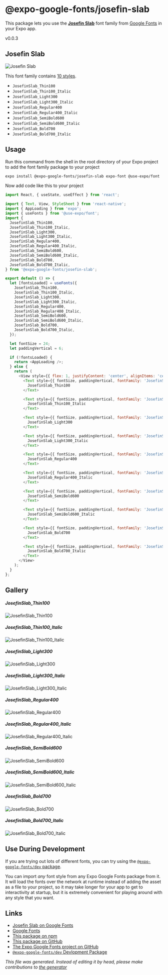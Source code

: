 # @expo-google-fonts/josefin-slab

This package lets you use the [**Josefin Slab**](https://fonts.google.com/specimen/Josefin+Slab) font family from [Google Fonts](https://fonts.google.com/) in your Expo app.

v0.0.3

## Josefin Slab

![Josefin Slab](./font-family.png)

This font family contains [10 styles](#gallery).

- `JosefinSlab_Thin100`
- `JosefinSlab_Thin100_Italic`
- `JosefinSlab_Light300`
- `JosefinSlab_Light300_Italic`
- `JosefinSlab_Regular400`
- `JosefinSlab_Regular400_Italic`
- `JosefinSlab_SemiBold600`
- `JosefinSlab_SemiBold600_Italic`
- `JosefinSlab_Bold700`
- `JosefinSlab_Bold700_Italic`

## Usage

Run this command from the shell in the root directory of your Expo project to add the font family package to your project
```sh
expo install @expo-google-fonts/josefin-slab expo-font @use-expo/font
```

Now add code like this to your project
```js
import React, { useState, useEffect } from 'react';

import { Text, View, StyleSheet } from 'react-native';
import { AppLoading } from 'expo';
import { useFonts } from '@use-expo/font';
import {
  JosefinSlab_Thin100,
  JosefinSlab_Thin100_Italic,
  JosefinSlab_Light300,
  JosefinSlab_Light300_Italic,
  JosefinSlab_Regular400,
  JosefinSlab_Regular400_Italic,
  JosefinSlab_SemiBold600,
  JosefinSlab_SemiBold600_Italic,
  JosefinSlab_Bold700,
  JosefinSlab_Bold700_Italic,
} from '@expo-google-fonts/josefin-slab';

export default () => {
  let [fontsLoaded] = useFonts({
    JosefinSlab_Thin100,
    JosefinSlab_Thin100_Italic,
    JosefinSlab_Light300,
    JosefinSlab_Light300_Italic,
    JosefinSlab_Regular400,
    JosefinSlab_Regular400_Italic,
    JosefinSlab_SemiBold600,
    JosefinSlab_SemiBold600_Italic,
    JosefinSlab_Bold700,
    JosefinSlab_Bold700_Italic,
  });

  let fontSize = 24;
  let paddingVertical = 6;

  if (!fontsLoaded) {
    return <AppLoading />;
  } else {
    return (
      <View style={{ flex: 1, justifyContent: 'center', alignItems: 'center' }}>
        <Text style={{ fontSize, paddingVertical, fontFamily: 'JosefinSlab_Thin100' }}>
          JosefinSlab_Thin100
        </Text>

        <Text style={{ fontSize, paddingVertical, fontFamily: 'JosefinSlab_Thin100_Italic' }}>
          JosefinSlab_Thin100_Italic
        </Text>

        <Text style={{ fontSize, paddingVertical, fontFamily: 'JosefinSlab_Light300' }}>
          JosefinSlab_Light300
        </Text>

        <Text style={{ fontSize, paddingVertical, fontFamily: 'JosefinSlab_Light300_Italic' }}>
          JosefinSlab_Light300_Italic
        </Text>

        <Text style={{ fontSize, paddingVertical, fontFamily: 'JosefinSlab_Regular400' }}>
          JosefinSlab_Regular400
        </Text>

        <Text style={{ fontSize, paddingVertical, fontFamily: 'JosefinSlab_Regular400_Italic' }}>
          JosefinSlab_Regular400_Italic
        </Text>

        <Text style={{ fontSize, paddingVertical, fontFamily: 'JosefinSlab_SemiBold600' }}>
          JosefinSlab_SemiBold600
        </Text>

        <Text style={{ fontSize, paddingVertical, fontFamily: 'JosefinSlab_SemiBold600_Italic' }}>
          JosefinSlab_SemiBold600_Italic
        </Text>

        <Text style={{ fontSize, paddingVertical, fontFamily: 'JosefinSlab_Bold700' }}>
          JosefinSlab_Bold700
        </Text>

        <Text style={{ fontSize, paddingVertical, fontFamily: 'JosefinSlab_Bold700_Italic' }}>
          JosefinSlab_Bold700_Italic
        </Text>
      </View>
    );
  }
};

```

## Gallery

##### JosefinSlab_Thin100
![JosefinSlab_Thin100](./447b30a4f09ce882924bc14b5cb2d46ed8a09e31fbd138c82200fce2411f2612.ttf.png)

##### JosefinSlab_Thin100_Italic
![JosefinSlab_Thin100_Italic](./9e521fdac6770840a2382fe98c7220bc471558f801d8965edf8573e7f30b69b5.ttf.png)

##### JosefinSlab_Light300
![JosefinSlab_Light300](./ed15a28fd4c2b8d4813431c543e1e1d9293d3054ccc2ba5ef342f99ce5a44c08.ttf.png)

##### JosefinSlab_Light300_Italic
![JosefinSlab_Light300_Italic](./5e1991a7b37703dc6b6e746ddc357b7310c82534d6438bdb6f7ae3748790800e.ttf.png)

##### JosefinSlab_Regular400
![JosefinSlab_Regular400](./a95bda8e2687087242a1a437c00ed9c693590a2280a21d2a4734a3ad6dfce08b.ttf.png)

##### JosefinSlab_Regular400_Italic
![JosefinSlab_Regular400_Italic](./61d7f09bf0f42191d6840eb606f9898b7faf7fe6493a630405fe91aac97327f4.ttf.png)

##### JosefinSlab_SemiBold600
![JosefinSlab_SemiBold600](./1a3215f9937cb8a3b66779e1b69158645771177c7433046a9d0929ddc30e126e.ttf.png)

##### JosefinSlab_SemiBold600_Italic
![JosefinSlab_SemiBold600_Italic](./efaff26fee494b1b09da8456684d5c03d3bb898803d186aa6a88154f10bfdfee.ttf.png)

##### JosefinSlab_Bold700
![JosefinSlab_Bold700](./00f4364ef7f981110c8e894aa31ef2195629999eeb5bc8689c21745ec03cf534.ttf.png)

##### JosefinSlab_Bold700_Italic
![JosefinSlab_Bold700_Italic](./999b995ee79a2865d9ed663bd3b3d65fcd10a6c15198afb228ca225b210eac8c.ttf.png)


## Use During Development

If you are trying out lots of different fonts, you can try using the [`@expo-google-fonts/dev` package](https://github.com/expo/google-fonts/tree/master/font-packages/dev#readme).

You can import *any* font style from any Expo Google Fonts package from it. It will load the fonts
over the network at runtime instead of adding the asset as a file to your project, so it may take longer
for your app to get to interactivity at startup, but it is extremely convenient
for playing around with any style that you want.

## Links

- [Josefin Slab on Google Fonts](https://fonts.google.com/specimen/Josefin+Slab)
- [Google Fonts](https://fonts.google.com/)
- [This package on npm](https://www.npmjs.com/package/@expo-google-fonts/josefin-slab)
- [This package on GitHub](https://github.com/expo/google-fonts/tree/master/font-packages/josefin-slab)
- [The Expo Google Fonts project on GitHub](https://github.com/expo/google-fonts)
- [`@expo-google-fonts/dev` Devlopment Package](https://github.com/expo/google-fonts/tree/master/font-packages/dev)


*This file was generated. Instead of editing it by head, please make contributions to [the generator](https://github.com/expo/google-fonts/tree/master/packages/generator)*
